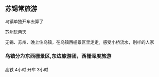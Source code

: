 ## 苏锡常旅游

乌镇单独开车去算了

苏州玩两天

无锡、苏州、晚上住乌镇，在乌镇西栅景区里走走，感受小桥流水，别样的人家
### 乌镇分为东西栅景区,东边旅游团，西栅深度旅游
### 
高铁 4小时
开车 3小时
